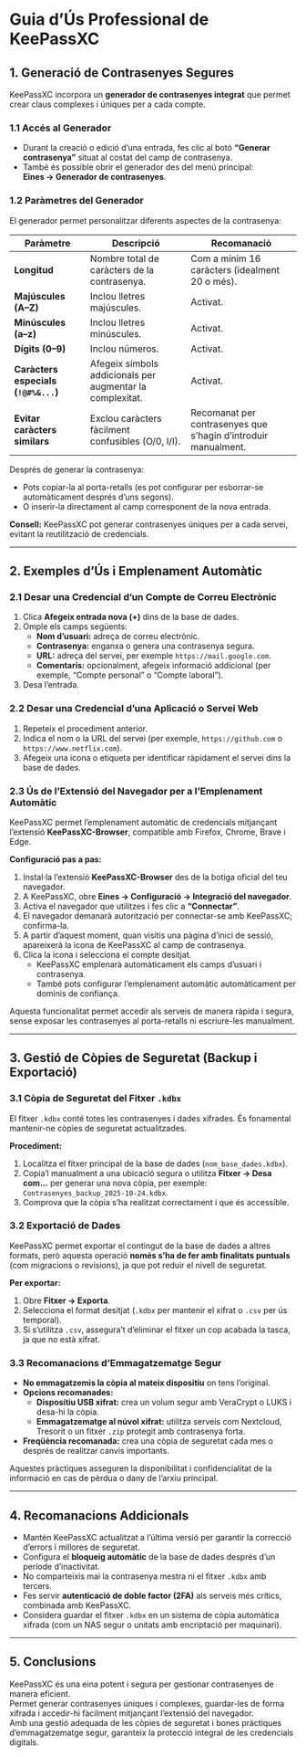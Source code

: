 # Guia d’Ús Professional de KeePassXC

## 1. Generació de Contrasenyes Segures

KeePassXC incorpora un **generador de contrasenyes integrat** que permet crear claus complexes i úniques per a cada compte.

### 1.1 Accés al Generador
- Durant la creació o edició d’una entrada, fes clic al botó **“Generar contrasenya”** situat al costat del camp de contrasenya.  
- També és possible obrir el generador des del menú principal:  
  **Eines → Generador de contrasenyes**.

### 1.2 Paràmetres del Generador
El generador permet personalitzar diferents aspectes de la contrasenya:

| Paràmetre | Descripció | Recomanació |
|------------|-------------|-------------|
| **Longitud** | Nombre total de caràcters de la contrasenya. | Com a mínim 16 caràcters (idealment 20 o més). |
| **Majúscules (A–Z)** | Inclou lletres majúscules. | Activat. |
| **Minúscules (a–z)** | Inclou lletres minúscules. | Activat. |
| **Dígits (0–9)** | Inclou números. | Activat. |
| **Caràcters especials (`!@#%&...`)** | Afegeix símbols addicionals per augmentar la complexitat. | Activat. |
| **Evitar caràcters similars** | Exclou caràcters fàcilment confusibles (O/0, l/I). | Recomanat per contrasenyes que s’hagin d’introduir manualment. |

Després de generar la contrasenya:
- Pots copiar-la al porta-retalls (es pot configurar per esborrar-se automàticament després d’uns segons).  
- O inserir-la directament al camp corresponent de la nova entrada.  

**Consell:** KeePassXC pot generar contrasenyes úniques per a cada servei, evitant la reutilització de credencials.

---

## 2. Exemples d’Ús i Emplenament Automàtic

### 2.1 Desar una Credencial d’un Compte de Correu Electrònic
1. Clica **Afegeix entrada nova (+)** dins de la base de dades.  
2. Omple els camps següents:
   - **Nom d’usuari:** adreça de correu electrònic.  
   - **Contrasenya:** enganxa o genera una contrasenya segura.  
   - **URL:** adreça del servei, per exemple `https://mail.google.com`.  
   - **Comentaris:** opcionalment, afegeix informació addicional (per exemple, “Compte personal” o “Compte laboral”).  
3. Desa l’entrada.

### 2.2 Desar una Credencial d’una Aplicació o Servei Web
1. Repeteix el procediment anterior.  
2. Indica el nom o la URL del servei (per exemple, `https://github.com` o `https://www.netflix.com`).  
3. Afegeix una icona o etiqueta per identificar ràpidament el servei dins la base de dades.

### 2.3 Ús de l’Extensió del Navegador per a l’Emplenament Automàtic
KeePassXC permet l’emplenament automàtic de credencials mitjançant l’extensió **KeePassXC-Browser**, compatible amb Firefox, Chrome, Brave i Edge.

**Configuració pas a pas:**
1. Instal·la l’extensió **KeePassXC-Browser** des de la botiga oficial del teu navegador.  
2. A KeePassXC, obre **Eines → Configuració → Integració del navegador**.  
3. Activa el navegador que utilitzes i fes clic a **“Connectar”**.  
4. El navegador demanarà autorització per connectar-se amb KeePassXC; confirma-la.  
5. A partir d’aquest moment, quan visitis una pàgina d’inici de sessió, apareixerà la icona de KeePassXC al camp de contrasenya.  
6. Clica la icona i selecciona el compte desitjat.  
   - KeePassXC emplenarà automàticament els camps d’usuari i contrasenya.  
   - També pots configurar l’emplenament automàtic automàticament per dominis de confiança.

Aquesta funcionalitat permet accedir als serveis de manera ràpida i segura, sense exposar les contrasenyes al porta-retalls ni escriure-les manualment.

---

## 3. Gestió de Còpies de Seguretat (Backup i Exportació)

### 3.1 Còpia de Seguretat del Fitxer `.kdbx`
El fitxer `.kdbx` conté totes les contrasenyes i dades xifrades. És fonamental mantenir-ne còpies de seguretat actualitzades.

**Procediment:**
1. Localitza el fitxer principal de la base de dades (`nom_base_dades.kdbx`).  
2. Copia’l manualment a una ubicació segura o utilitza **Fitxer → Desa com...** per generar una nova còpia, per exemple:  
   `Contrasenyes_backup_2025-10-24.kdbx`.  
3. Comprova que la còpia s’ha realitzat correctament i que és accessible.

### 3.2 Exportació de Dades
KeePassXC permet exportar el contingut de la base de dades a altres formats, però aquesta operació **només s’ha de fer amb finalitats puntuals** (com migracions o revisions), ja que pot reduir el nivell de seguretat.

**Per exportar:**
1. Obre **Fitxer → Exporta**.  
2. Selecciona el format desitjat (`.kdbx` per mantenir el xifrat o `.csv` per ús temporal).  
3. Si s’utilitza `.csv`, assegura’t d’eliminar el fitxer un cop acabada la tasca, ja que no està xifrat.

### 3.3 Recomanacions d’Emmagatzematge Segur
- **No emmagatzemis la còpia al mateix dispositiu** on tens l’original.  
- **Opcions recomanades:**
  - **Dispositiu USB xifrat:** crea un volum segur amb VeraCrypt o LUKS i desa-hi la còpia.  
  - **Emmagatzematge al núvol xifrat:** utilitza serveis com Nextcloud, Tresorit o un fitxer `.zip` protegit amb contrasenya forta.  
- **Freqüència recomanada:** crea una còpia de seguretat cada mes o després de realitzar canvis importants.

Aquestes pràctiques asseguren la disponibilitat i confidencialitat de la informació en cas de pèrdua o dany de l’arxiu principal.

---

## 4. Recomanacions Addicionals
- Mantén KeePassXC actualitzat a l’última versió per garantir la correcció d’errors i millores de seguretat.  
- Configura el **bloqueig automàtic** de la base de dades després d’un període d’inactivitat.  
- No comparteixis mai la contrasenya mestra ni el fitxer `.kdbx` amb tercers.  
- Fes servir **autenticació de doble factor (2FA)** als serveis més crítics, combinada amb KeePassXC.  
- Considera guardar el fitxer `.kdbx` en un sistema de còpia automàtica xifrada (com un NAS segur o unitats amb encriptació per maquinari).  

---

## 5. Conclusions
KeePassXC és una eina potent i segura per gestionar contrasenyes de manera eficient.  
Permet generar contrasenyes úniques i complexes, guardar-les de forma xifrada i accedir-hi fàcilment mitjançant l’extensió del navegador.  
Amb una gestió adequada de les còpies de seguretat i bones pràctiques d’emmagatzematge segur, garanteix la protecció integral de les credencials digitals.
